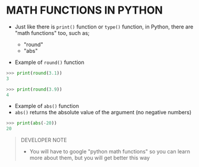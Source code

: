 # MATH FUNCTIONS IN PYTHON

- Just like there is `print()` function or `type()` function, in Python, there are "math functions" too, such as;
	- "round"
	- "abs"

- Example of `round()` function 
```python
>>> print(round(3.1))
3

>>> print(round(3.9))
4
```

- Example of `abs()` function
- `abs()` returns the absolute value of the argument (no negative numbers)
```python
>>> print(abs(-20))
20
```

> DEVELOPER NOTE
> - You will have to google "python math functions" so you can learn more about them, but you will get better this way
